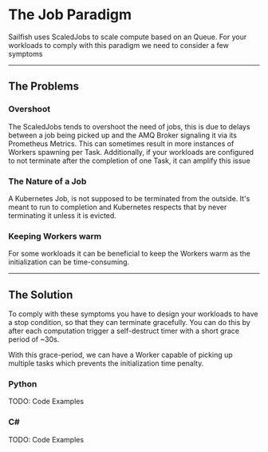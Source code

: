 # The Job Paradigm
Sailfish uses ScaledJobs to scale compute based on an Queue.
For your workloads to comply with this paradigm we need to consider a few symptoms

---

## The Problems

### Overshoot
The ScaledJobs tends to overshoot the need of jobs, this is due to delays between a job being picked up and the AMQ Broker signaling it via its Prometheus Metrics. This can sometimes result in more instances of Workers spawning per Task. Additionally, if your workloads are configured to not terminate after the completion of one Task, it can amplify this issue

### The Nature of a Job
A Kubernetes Job, is not supposed to be terminated from the outside. It's meant to run to completion and Kubernetes respects that by never terminating it unless it is evicted. 

### Keeping Workers warm
For some workloads it can be beneficial to keep the Workers warm as the initialization can be time-consuming.

---

## The Solution
To comply with these symptoms you have to design your workloads to have a stop condition, so that they can terminate gracefully. You can do this by after each computation trigger a self-destruct timer with a short grace period of ~30s.

With this grace-period, we can have a Worker capable of picking up multiple tasks which prevents the initialization time penalty. 


### Python
TODO: Code Examples

### C#
TODO: Code Examples


